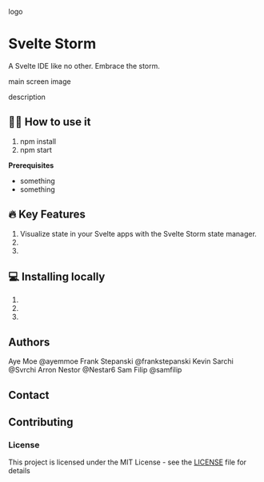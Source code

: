 logo 

# Svelte Storm

A Svelte IDE like no other. Embrace the storm. 

 main screen image

 description

## 👩‍💻 How to use it 

1. npm install
2. npm start


**Prerequisites**
- something
- something

## 🔥 Key Features  
1. Visualize state in your Svelte apps with the Svelte Storm state manager.
2. 
3.

## 💻 Installing locally
1.
2.
3.


## Authors

  Aye Moe @ayemmoe 
  Frank Stepanski @frankstepanski 
  Kevin Sarchi @Svrchi 
  Arron Nestor @Nestar6 
  Sam Filip @samfilip

## Contact


## Contributing


### License
This project is licensed under the MIT License - see the [LICENSE](LICENSE) file for details